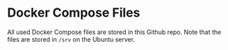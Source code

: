 # Docker Compose Files
All used Docker Compose files are stored in this Github repo. Note that the files are stored in `/srv` on the Ubuntu server.

